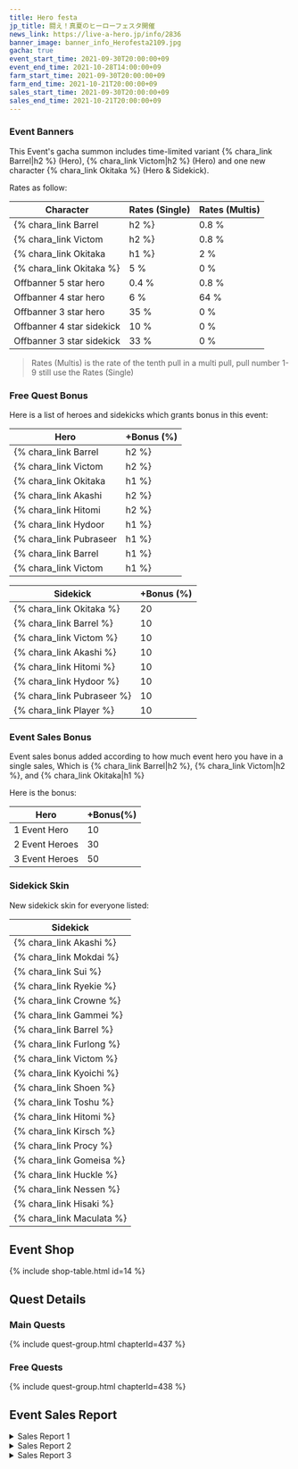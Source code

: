 ```yaml
---
title: Hero festa
jp_title: 闘え！真夏のヒーローフェスタ開催
news_link: https://live-a-hero.jp/info/2836
banner_image: banner_info_Herofesta2109.jpg 
gacha: true
event_start_time: 2021-09-30T20:00:00+09
event_end_time: 2021-10-28T14:00:00+09
farm_start_time: 2021-09-30T20:00:00+09
farm_end_time: 2021-10-21T20:00:00+09
sales_start_time: 2021-09-30T20:00:00+09
sales_end_time: 2021-10-21T20:00:00+09
---
```


### Event Banners

This Event's gacha summon includes time-limited variant {% chara_link Barrel|h2 %} (Hero), {% chara_link Victom|h2 %} (Hero) and one new character {% chara_link Okitaka %} (Hero & Sidekick).

Rates as follow:

| Character                                                | Rates (Single) | Rates (Multis) |
|----------------------------------------------------------|----------------|----------------|
| {% chara_link Barrel|h2 %}                               | 0.8 %            | 1.6 %            |
| {% chara_link Victom|h2 %}                              | 0.8 %             | 1.6 %             |
| {% chara_link Okitaka|h1 %}                                | 2 %              | 32 %             |
| {% chara_link Okitaka %}                                   | 5 %             | 0 %             |
| Offbanner 5 star hero                                    | 0.4 %            | 0.8 %            |
| Offbanner 4 star hero                                    | 6 %              | 64 %             |
| Offbanner 3 star hero                                    | 35 %             | 0 %              |
| Offbanner 4 star sidekick                                | 10 %              | 0 %              |
| Offbanner 3 star sidekick                                | 33 %             | 0 %              |

>Rates (Multis) is the rate of the tenth pull in a multi pull, pull number 1-9 still use the Rates (Single)

### Free Quest Bonus

Here is a list of heroes and sidekicks which grants bonus in this event:

| Hero | +Bonus (%)|
|------------|--------------|
| {% chara_link Barrel|h2 %} | 40 |
| {% chara_link Victom|h2 %}  | 40 |
| {% chara_link Okitaka|h1 %}  | 30 |
| {% chara_link Akashi|h2 %} | 20 |
| {% chara_link Hitomi|h2 %}  | 10 |
| {% chara_link Hydoor|h1 %} | 10 | 
| {% chara_link Pubraseer|h1 %} | 10 | 
| {% chara_link Barrel|h1 %} | 20 | 
| {% chara_link Victom|h1 %} | 20 | 

| Sidekick | +Bonus (%) |
|-------------|---------------|
| {% chara_link Okitaka %} | 20 | 
| {% chara_link Barrel %}  | 10 | 
| {% chara_link Victom %}  | 10 | 
| {% chara_link Akashi %}  | 10 | 
| {% chara_link Hitomi %}  | 10 | 
| {% chara_link Hydoor %}  | 10 | 
| {% chara_link Pubraseer %}  | 10 | 
| {% chara_link Player %} | 10 | 

### Event Sales Bonus

Event sales bonus added according to how much event hero you have in a single sales, Which is
{% chara_link Barrel|h2 %}, {% chara_link Victom|h2 %}, and {% chara_link Okitaka|h1 %}  

Here is the bonus:

| Hero   | +Bonus(%) |
|--------|-----------|
| 1 Event Hero   |     10    |
| 2 Event Heroes |     30    |
| 3 Event Heroes |     50    |

### Sidekick Skin

New sidekick skin for everyone listed:

| Sidekick | 
|-------------|
| {% chara_link Akashi %} | 
| {% chara_link Mokdai %} | 
| {% chara_link Sui %} | 
| {% chara_link Ryekie %} | 
| {% chara_link Crowne %} | 
| {% chara_link Gammei %} | 
| {% chara_link Barrel %} | 
| {% chara_link Furlong %} | 
| {% chara_link Victom %} | 
| {% chara_link Kyoichi %} | 
| {% chara_link Shoen %} | 
| {% chara_link Toshu %} | 
| {% chara_link Hitomi %} | 
| {% chara_link Kirsch %} | 
| {% chara_link Procy %} | 
| {% chara_link Gomeisa %} | 
| {% chara_link Huckle %} | 
| {% chara_link Nessen %} | 
| {% chara_link Hisaki %} | 
| {% chara_link Maculata %} | 

## Event Shop

{% include shop-table.html id=14 %}

## Quest Details

### Main Quests

{% include quest-group.html chapterId=437 %}

### Free Quests

{% include quest-group.html chapterId=438 %}

## Event Sales Report

<details><summary>Sales Report 1</summary>
<p>夜店で働くことになった <code>character0</code> 。<br>多くの人で賑わう祭りの中への出店という事もあり、<br>店は初日から大盛況。<br>フロアに出ていた <code>character0</code> は、<br>あまりのタスクの多さに、<br>頭が回らなくなってきた。<br><br>そんな <code>character0</code> に声をかける１人の客。<br>忙しい中とはいえ、客に失礼な態度はとれないと<br> <code>character0</code> はとびきりの笑顔をつくり、応対した。<br><br>そんな <code>character0</code> の笑顔に射止められたのか、<br>客は一緒に写真を撮ろうという。<br>撮った写真はSNSで拡散され、<br>たちまち話題になってしまった。<br><br>結果、 <code>character0</code> の働く店は、<br> <code>character0</code> 目当ての客が押し寄せ、<br>更に大混雑。 <code>character0</code> を指名する<br>客まで現れ始め、店の前には行列が……。<br><br>翌日以降、 <code>character0</code> がキッチン担当に<br>回されたのは、言うまでもない。
</p>
</details>

<details><summary>Sales Report 2</summary>
<p>O-1ヒーローグランプリの<br>エキシビジョンマッチで<br>組むことになった <code>character0</code> と <code>character1</code> 。<br><br>絶対負けないと謎の意気込みを見せる <code>character0</code> と、<br>逆にモチベーションが上がらない <code>character1</code> 。<br>対立しないわけが無く、ステージに<br>登る前から少々揉めてしまう。<br><br>最悪の状況から始まったバトルだったが、<br> <code>character0</code> が空回りしそうになるところを<br> <code>character1</code> が丁寧にカバーしていく。<br>いざ蓋を開けてみれば、存外息が合う２人。<br><br>無事バトルに勝利し喜ぶ <code>character0</code> 。<br>興奮が高じて、思わず <code>character1</code> に抱きついた。<br> <code>character1</code> はまんざらでもない気持ちで、<br>それを受け入れる。<br><br>その瞬間を収めた写真が拡散され、<br>２人は大会期間中<br>妙に温かい視線で<br>見られ続けたという。
</p>
</details>

<details><summary>Sales Report 3</summary>
<p>偶然オフが重なり、<br>祭りに遊びに行くことになった４人。<br><br> <code>character0</code> は自分から誘ったこともあり、<br>やけにワクワクしながら先導する。<br> <code>character1</code> はお腹が空いているのか、<br>やたらに食べ物の屋台を見つけては、<br> <code>character2</code> にねだり、断られている。<br> <code>character3</code> は人混みにもまれて若干疲れている様子。<br>楽しみ具合も、見ている場所も<br>バラバラの４人。<br><br>祭りの最後、花火が打ちあがる時間。<br> <code>character0</code> はとっておきの場所にシートを引き、<br>その上に <code>character1</code> が買ってきた食事を広げる。<br> <code>character2</code> は全員分のドリンクを持ってきて、<br>バテている <code>character3</code> にも手渡す。<br><br>綺麗な花火を見て、何だかんだで<br>気持ちが１つになる４人。<br>またこのメンバーで遊びに来ようと話し、<br>笑いあったのだった。
</p>
</details>
